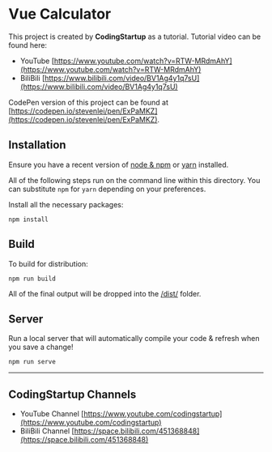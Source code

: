 # Vue Calculator

This project is created by **CodingStartup** as a tutorial. Tutorial video can be found here:
- YouTube [https://www.youtube.com/watch?v=RTW-MRdmAhY](https://www.youtube.com/watch?v=RTW-MRdmAhY)
- BiliBili [https://www.bilibili.com/video/BV1Ag4y1q7sU](https://www.bilibili.com/video/BV1Ag4y1q7sU)

CodePen version of this project can be found at [https://codepen.io/stevenlei/pen/ExPaMKZ](https://codepen.io/stevenlei/pen/ExPaMKZ).

## Installation

Ensure you have a recent version of [node & npm](https://nodejs.org/en/download/) or [yarn](https://yarnpkg.com/en/docs/install) installed.

All of the following steps run on the command line within this directory. You can substitute `npm` for `yarn` depending on your preferences.

Install all the necessary packages:

```
npm install
```

## Build

To build for distribution:

```
npm run build
```

All of the final output will be dropped into the [/dist/](./dist) folder.

## Server

Run a local server that will automatically compile your code & refresh when you save a change!

```
npm run serve
```

---

## CodingStartup Channels

- YouTube Channel [https://www.youtube.com/codingstartup](https://www.youtube.com/codingstartup)
- BiliBili Channel [https://space.bilibili.com/451368848](https://space.bilibili.com/451368848)